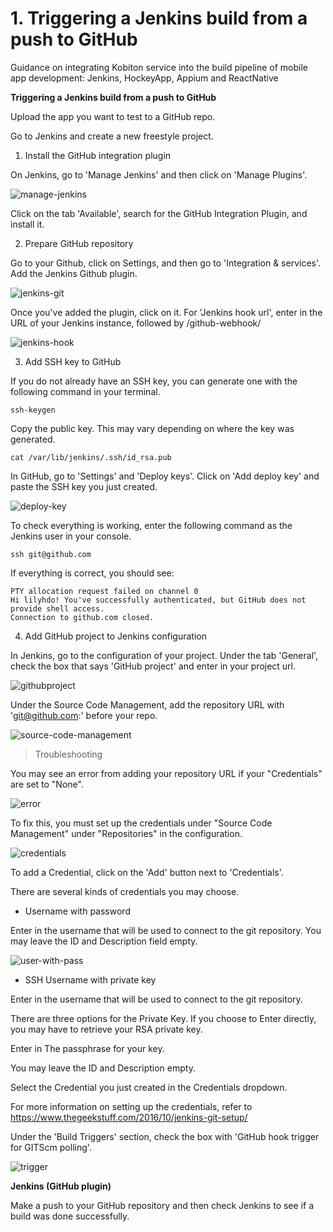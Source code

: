 # 1. Triggering a Jenkins build from a push to GitHub

Guidance on integrating Kobiton service into the build pipeline of mobile app development: Jenkins, HockeyApp, Appium and ReactNative

**Triggering a Jenkins build from a push to GitHub**

Upload the app you want to test to a GitHub repo. 

Go to Jenkins and create a new freestyle project.

<!-- Refer to the this tutorial https://medium.com/@marc_best/trigger-a-jenkins-build-from-a-github-push-b922468ef1ae to :
- install the GitHub integration Plugin 
- prepare the Github repository
- add Jenkins Github plugin service
- give the Jenkins user access to the Gihub repository
- deploy SSH key
- update Jenkins job with GitHub configuration -->

1. Install the GitHub integration plugin

On Jenkins, go to 'Manage Jenkins' and then click on 'Manage Plugins'. 

![manage-jenkins](../../images/2-manage-jenkins.png)

Click on the tab 'Available', search for the GitHub Integration Plugin, and install it.

2. Prepare GitHub repository

Go to your Github, click on Settings, and then go to 'Integration & services'. Add the Jenkins Github plugin.

![jenkins-git](../../images/2-jenkins-git.png)

Once you've added the plugin, click on it. For 'Jenkins hook url', enter in the URL of your Jenkins instance, followed by /github-webhook/ 

![jenkins-hook](../../images/2-jenkins-hook.png)

3. Add SSH key to GitHub

If you do not already have an SSH key, you can generate one with the following command in your terminal. 

```
ssh-keygen
```
Copy the public key. This may vary depending on where the key was generated. 
```
cat /var/lib/jenkins/.ssh/id_rsa.pub
```
In GitHub, go to 'Settings' and 'Deploy keys'. Click on 'Add deploy key' and paste the SSH key you just created. 

![deploy-key](../../images/2-deploy-key.png)

To check everything is working, enter the following command as the Jenkins user in your console. 
```
ssh git@github.com
```
If everything is correct, you should see: 
```
PTY allocation request failed on channel 0
Hi lilyhdo! You've successfully authenticated, but GitHub does not provide shell access.
Connection to github.com closed.
```

4. Add GitHub project to Jenkins configuration

In Jenkins, go to the configuration of your project. Under the tab 'General', check the box that says 'GitHub project' and enter in your project url. 

![githubproject](../../images/2-githubproject.png)

Under the Source Code Management, add the repository URL with 'git@github.com:' before your repo. 

![source-code-management](../../images/2-source-code-management.png)

> Troubleshooting

You may see an error from adding your repository URL if your "Credentials" are set to "None".  

![error](../../images/2-error.png)

To fix this, you must set up the credentials under "Source Code Management" under "Repositories" in the configuration.

![credentials](../../images/2-credentials.png)

To add a Credential, click on the 'Add' button next to 'Credentials'. 

There are several kinds of credentials you may choose.

- Username with password

Enter in the username that will be used to connect to the git repository. You may leave the ID and Description field empty. 

![user-with-pass](../../images/2-user-with-pass.png)

- SSH Username with private key

Enter in the username that will be used to connect to the git repository.

There are three options for the Private Key. If you choose to Enter directly, you may have to retrieve your RSA private key.

Enter in The passphrase for your key. 

You may leave the ID and Description empty. 

Select the Credential you just created in the Credentials dropdown. 

For more information on setting up the credentials, refer to https://www.thegeekstuff.com/2016/10/jenkins-git-setup/

Under the 'Build Triggers' section, check the box with 'GitHub hook trigger for GITScm polling'. 

![trigger](../../images/2-trigger.png)

**Jenkins (GitHub plugin)**

Make a push to your GitHub repository and then check Jenkins to see if a build was done successfully. 

